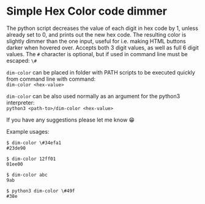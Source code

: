 # Simple Hex Color code dimmer
The python script decreases the value of each digit in hex code by 1, unless already set to 0, and prints out the new hex code. The resulting color is slightly dimmer than the one input, useful for i.e. making HTML buttons darker when hovered over. Accepts both 3 digit values, as well as full 6 digit values. The `#` character is optional, but if used in command line must be escaped: `\#`

`dim-color` can be placed in folder with PATH scripts to be executed quickly from command line with command:  
 `dim-color <hex-value>`

`dim-color` can be also used normally as an argument for the python3 interpreter:  
`python3 <path-to>/dim-color <hex-value>`

If you have any suggestions please let me know 😁

Example usages:   
```
$ dim-color \#34efa1
#23de90
``` 
```
$ dim-color 12ff01
01ee00
```
```
$ dim-color abc
9ab
```
```
$ python3 dim-color \#49f
#38e
```
